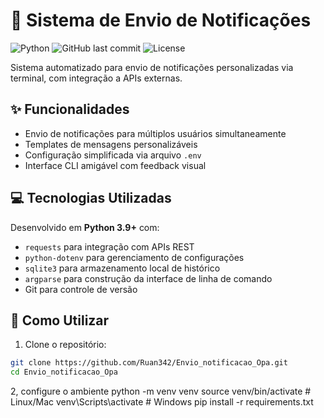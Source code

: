# 📨 Sistema de Envio de Notificações

![Python](https://img.shields.io/badge/Python-3.9%2B-blue)
![GitHub last commit](https://img.shields.io/github/last-commit/Ruan342/Envio_notificacao_Opa)
![License](https://img.shields.io/badge/License-MIT-green)

Sistema automatizado para envio de notificações personalizadas via terminal, com integração a APIs externas.

## ✨ Funcionalidades
- Envio de notificações para múltiplos usuários simultaneamente
- Templates de mensagens personalizáveis
- Configuração simplificada via arquivo `.env`
- Interface CLI amigável com feedback visual

## 💻 Tecnologias Utilizadas
Desenvolvido em **Python 3.9+** com:
- `requests` para integração com APIs REST
- `python-dotenv` para gerenciamento de configurações
- `sqlite3` para armazenamento local de histórico
- `argparse` para construção da interface de linha de comando
- Git para controle de versão

## 🚀 Como Utilizar

1. Clone o repositório:
```bash
git clone https://github.com/Ruan342/Envio_notificacao_Opa.git
cd Envio_notificacao_Opa
```
2, configure o ambiente
python -m venv venv
source venv/bin/activate  # Linux/Mac
venv\Scripts\activate    # Windows
pip install -r requirements.txt
